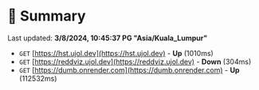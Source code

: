 # 📖 Summary
Last updated: **3/8/2024, 10:45:37 PG "Asia/Kuala_Lumpur"**

- `GET` [https://hst.ujol.dev](https://hst.ujol.dev) - **Up** (1010ms)
- `GET` [https://reddviz.ujol.dev](https://reddviz.ujol.dev) - **Down** (304ms)
- `GET` [https://dumb.onrender.com](https://dumb.onrender.com) - **Up** (112532ms)
